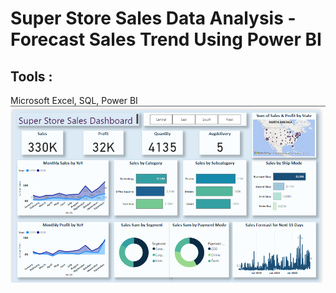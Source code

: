 # Super Store Sales Data Analysis - Forecast Sales Trend Using Power BI
## Tools :
Microsoft Excel, SQL, Power BI
<picture>
<img src="SalesDashboardPowerBI.png">
</picture>
